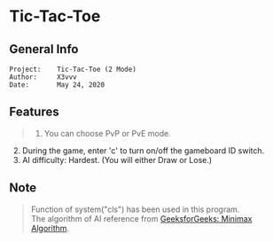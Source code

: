 # Tic-Tac-Toe

## General Info
    Project:    Tic-Tac-Toe (2 Mode)
    Author:     X3vvv
    Date:       May 24, 2020
    
    
## Features
> 1. You can choose PvP or PvE mode.  
2. During the game, enter 'c' to turn on/off the gameboard ID switch.  
3. AI difficulty: Hardest. (You will either Draw or Lose.)
    
## Note
> Function of system("cls") has been used in this program.  
The algorithm of AI reference from [GeeksforGeeks: Minimax Algorithm](https://www.geeksforgeeks.org/minimax-algorithm-in-game-theory-set-1-introduction/).
